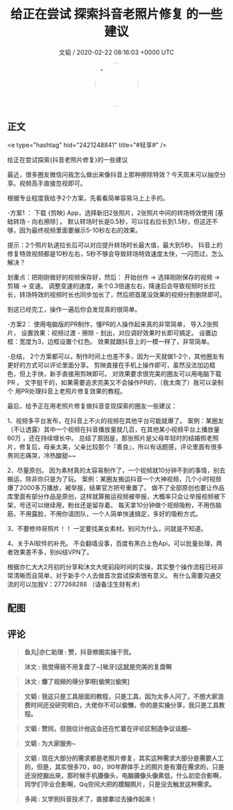 <h1 align="center">给正在尝试 探索抖音老照片修复 的一些建议</h1>
<p align="center">
    <a>文韬 / 2020-02-22 08:16:03 &#43;0000 UTC</a>
</p>

<div align="center">
    <img src="https://images.zsxq.com/Fo_nrhcY-JZAHgRq7ch-xBDr8zJL?e=1590940799&amp;token=kIxbL07-8jAj8w1n4s9zv64FuZZNEATmlU_Vm6zD:h3ErrG1-LinPSqHRjgGFQms0ACk=" width="100" height="100" style="border:1px solid;border-radius:50%; color:#ffffff"/>
</div>

## 正文

<div>
&lt;e type=&#34;hashtag&#34; hid=&#34;2421248841&#34; title=&#34;#轻享#&#34; /&gt; 

给正在尝试探索{抖音老照片修复}的一些建议

最近，很多圈友微信问我怎么做出来像抖音上那种擦除特效？今天周末可以抽空分享。视频高手直接忽视即可。

根据专业程度我给予2个方案，先看看简单容易马上上手的。

-方案1 ：
下载 {剪映} App，选择新旧2张照片，2张照片中间的转场特效使用  [基础转场 - 向右擦除]  。
默认转场时长是0.5秒，可以往右拉长到1.5秒，但这还不够，因为最终视频里面要展示5-10秒左右的效果。

提示：2个照片轨道拉长后可以对应提升转场时长最大值，最大到5秒。
抖音上的修复特效视频都是10秒左右，5秒不够会导致转场特效速度太快，一闪而过，怎么解决？

划重点：把刚刚做好的视频保存好，然后：
开始创作 -&gt; 选择刚刚保存的视频 -&gt; 剪辑 -&gt; 变速。
调整变速的速度，来个0.3倍速左右，降速后会导致视频时长拉长，转场特效的视频时长也同步加长了，然后把首尾没效果的视频分割删除即可。

到这已经完工，操作一遍后你会发现真的很简单。

-方案2：
使用电脑版的PR制作，懂PR的人操作起来真的非常简单，
导入2张照片，
设置效果：视频过渡 - 擦除 - 划出，对应调好效果时长即可搞定。
设置边框：宽度为3，边框设置个红色。
效果就跟抖音上的一模一样了，非常简单。

-总结，
2个方案都可以，制作时间上也差不多，因为一天就做1-2个，其他圈友有更好的方式可以评论里面分享。
剪映直接在手机上操作即可，虽然没法加边框色，但上手快，新手直接用剪映即可。
对效果要求很完美的圈友可以用电脑下载PR 。
文字挺干的，如果需要追求完美又不会操作PR的，（我太南了）我可以录制个 用PR处理抖音上老照片修复效果的教程。

最后，给予正在用老照片修复做抖音变现探索的圈友一些建议：

1、视频多平台发布，在抖音上不火的视频在其他平台可能就爆了。
案例：某圈友（不让透露）其中一个视频在抖音播放量就几百，在其他某小视频平台上播放量60万  ，还在持续增长中。
总结了原因是，那张照片是父母年轻时的结婚照老照片，修复后，母亲太美，父亲比较那个『善良』，所以有话题感，评论里面有很多男同志痛哭，冷热酸甜~~

2、尽量原创。
因为素材真的太容易制作了，一个视频就10分钟不到的事情，别去搬运，除非你只是为了玩。
案例：某圈友搬运抖音一个大神视频，几个小时视频爆了2000多万播放，被举报，结果官方把号重置了。
做不了全部原创也要让作品库里面有部分作品是原创，这样就算搬运视频被举报，大概率只会让举报视频被下架，号还可以继续用，粉丝还是留存着。
每天拿10分钟做个视频吸粉，不用伤脑筋，不用露脸，不用你请团队，一个人简单快速搞定，多好的吸粉方式。

3、不要修帅哥照片！！
一定要找美女素材。别问为什么，问就是不知道。

4、关于AI软件的补充。
不会翻墙没事，百度有黑白上色Api，可以批量处理，两者效果差不多，别纠结VPN了。

根据亦仁大大2月初的分享和沐文大佬前段时间的实操，其实整个操作流程已经非常清晰而且简单，对于新手个人去做首次尝试探索很有意义。
有什么需要沟通交流的可以加我V：277268288 （请备注生财有术）
</div>

## 配图
<div class="image" align="center">

</div>

## 评论

<div align="left">
<div>

<blockquote >
<span> <strong>鱼丸|亦仁助理 : 赞，抖音修图实操干货。 </strong></span>
</blockquote>

<blockquote >
<span> <strong>沐文 : 我觉得我不用复盘了~[呲牙]这就是完美的复盘啊 </strong></span>
</blockquote>

<blockquote >
<span> <strong>沐文 : 爆了视频的得分享呀[偷笑][偷笑] </strong></span>
</blockquote>

<blockquote >
<span> <strong>文韬 : 我这只是工具层面的教程，只是工具，因为太多人问了，不想大家浪费时间还没研究明白，大佬你不可以偷懒，你的是实操分享，我只是工具教程。 </strong></span>
</blockquote>

<blockquote >
<span> <strong>文韬 : 赞同，但我估计他这会还在忙着在评论区制造争议话题~ </strong></span>
</blockquote>

<blockquote >
<span> <strong>文韬 : 为大家服务~ </strong></span>
</blockquote>

<blockquote >
<span> <strong>文韬 : 现在大部分的需求都是老照片修复，其实这种需求大部分是需要人工的，但是，其实很多70，80，90年群体手上的照片是有潜在需求的，只是还没挖掘出来，那时候手机摄像头，电脑摄像头像素低，什么初恋合影啊，同学们毕业合影啊，Qq空间大把的模糊照片，只是没去触发这种需求。 </strong></span>
</blockquote>

<blockquote >
<span> <strong>多闻 : 又学到抖音技术了，直接拿过去操作起来！ </strong></span>
</blockquote>

</div>
</div>